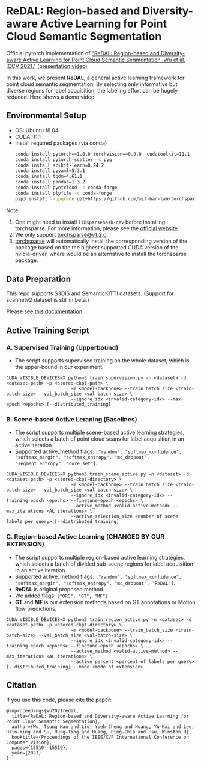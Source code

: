 # ReDAL: Region-based and Diversity-aware Active Learning for Point Cloud Semantic Segmentation
Official pytorch implementation of ["ReDAL: Region-based and Diversity-aware Active Learning for Point Cloud Semantic Segmentation. Wu et al. ICCV 2021."](https://arxiv.org/abs/2107.11769) [(presentation video)](https://www.youtube.com/watch?v=XJeb9kMxs5E)

In this work, we present **ReDAL**, a general active learning framework for point cloud semantic segmentation. By selecting only informative but diverse regions for label acquisition, the labeling effort can be hugely reduced.
Here shows a demo video.


## Environmental Setup

- OS: Ubuntu 18.04
- CUDA: 11.1
- Install required packages (via conda)
  ```bash
  conda install pytorch==1.8.0 torchvision==0.9.0  cudatoolkit=11.1 -c pytorch -c conda-forge
  conda install pytorch-scatter -c pyg
  conda install scikit-learn=0.24.2
  conda install pyyaml=5.3.1
  conda install tqdm=4.61.1
  conda install pandas=1.3.2
  conda install pyntcloud -c conda-forge
  conda install plyfile -c conda-forge
  pip3 install --upgrade git+https://github.com/mit-han-lab/torchsparse.git@v1.2.0
  ```

Note: 
1. One might need to install `libsparsehash-dev` before installing torchsparse. For more information, please see the [official website](https://github.com/mit-han-lab/torchsparse).
2. We only support torchsparse@v1.2.0.
3. [torchsparse](https://anaconda.org/conda-forge/torchsparse) will automatically install the corresponding version of the package based on the the highest supported CUDA version of the nvidia-driver, where would be an alternative to install the torchsparse package.

## Data Preparation

This repo supports S3DIS and SemanticKITTI datasets. (Support for scannetv2 dataset is still in beta.)

Please see [this documentation](./data_preparation).

## Active Training Script

### A. Supervised Training (Upperbound)

- The script supports supervised training on the whole dataset, which is the upper-bound in our experiment.

```shell
CUDA_VISIBLE_DEVICES=X python3 train_supervision.py -n <dataset> -d <dataset-path> -p <stored-ckpt-path> \
                        -m <model-backbone> --train_batch_size <train-batch-size> --val_batch_size <val-batch-size> \
                        --ignore_idx <invalid-category-idx> --max-epoch <epochs> [--distributed_training]
```

### B. Scene-based Active Leraning (Baselines)
- The script supports multiple scene-based active learning strategies, which selects a batch of point cloud scans for label acquisition in an active iteration.
- Supported active\_method flags: `["random", "softmax_confidence", "softmax_margin", "softmax_entropy", "mc_dropout", "segment_entropy", "core_set"]`.

```shell
CUDA_VISIBLE_DEVICES=X python3 train_scene_active.py -n <dataset> -d <dataset-path> -p <stored-ckpt-directory> \
                        -m <model-backbone> --train_batch_size <train-batch-size> --val_batch_size <val-batch-size> \
                        --ignore_idx <invalid-category-idx> --training-epoch <epochs> --finetune-epoch <epochs> \
                        --active_method <valid-active-method> --max_iterations <AL iterations> \
                        --active_selection_size <number of scene labels per query> [--distributed_training]
```

### C. Region-based Active Learning (CHANGED BY OUR EXTENSION)

- The script supports multiple region-based active learning strategies, which selects a batch of divided sub-scene regions for label acquisition in an active iteration.
- Supported active\_method flags: `["random", "softmax_confidence", "softmax_margin", "softmax_entropy", "mc_dropout", "ReDAL"]`.
- **ReDAL** is original proposed method.
- We added flags: `["ORG", "GT", "MF"]`
- **GT** and **MF** is our extension methods based on GT annotations or Motion flow predictions.

```shell
CUDA_VISIBLE_DEVICES=X python3 train_region_active.py -n <dataset> -d <dataset-path> -p <stored-ckpt-directory> \
                        -m <model-backbone> --train_batch_size <train-batch-size> --val_batch_size <val-batch-size> \
                        --ignore_idx <invalid-category-idx> --training-epoch <epochs> --finetune-epoch <epochs> \
                        --active_method <valid-active-method> --max_iterations <AL iterations> \
                        --active_percent <percent of labels per query> [--distributed_training] --mode <mode of extension>
```


## Citation

If you use this code, please cite the paper:

```
@inproceedings{wu2021redal,
  title={ReDAL: Region-based and Diversity-aware Active Learning for Point Cloud Semantic Segmentation},
  author={Wu, Tsung-Han and Liu, Yueh-Cheng and Huang, Yu-Kai and Lee, Hsin-Ying and Su, Hung-Ting and Huang, Ping-Chia and Hsu, Winston H},
  booktitle={Proceedings of the IEEE/CVF International Conference on Computer Vision},
  pages={15510--15519},
  year={2021}
}
```
